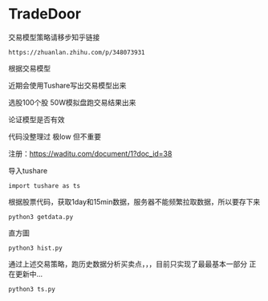 # TradeDoor

交易模型策略请移步知乎链接

`https://zhuanlan.zhihu.com/p/348073931`

根据交易模型

近期会使用Tushare写出交易模型出来

选股100个股 50W模拟盘跑交易结果出来

论证模型是否有效

代码没整理过 极low 但不重要


注册：https://waditu.com/document/1?doc_id=38

导入tushare

`import tushare as ts`

根据股票代码，获取1day和15min数据，服务器不能频繁拉取数据，所以要存下来

`python3 getdata.py`

直方圖

`python3 hist.py`

通过上述交易策略，跑历史数据分析买卖点，，，目前只实现了最最基本一部分
正在更新中...

`python3 ts.py`